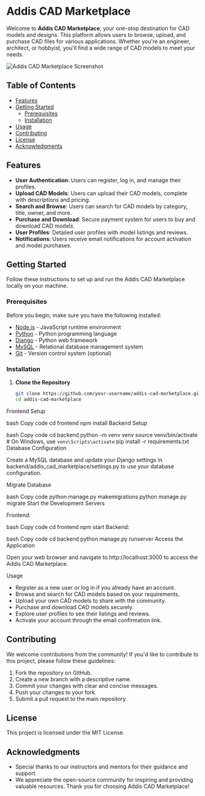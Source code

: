 # Addis CAD Marketplace

Welcome to **Addis CAD Marketplace**, your one-stop destination for CAD models and designs. This platform allows users to browse, upload, and purchase CAD files for various applications. Whether you're an engineer, architect, or hobbyist, you'll find a wide range of CAD models to meet your needs.

![Addis CAD Marketplace Screenshot](screenshot.png)

## Table of Contents

- [Features](#features)
- [Getting Started](#getting-started)
  - [Prerequisites](#prerequisites)
  - [Installation](#installation)
- [Usage](#usage)
- [Contributing](#contributing)
- [License](#license)
- [Acknowledgments](#acknowledgments)

## Features

- **User Authentication**: Users can register, log in, and manage their profiles.
- **Upload CAD Models**: Users can upload their CAD models, complete with descriptions and pricing.
- **Search and Browse**: Users can search for CAD models by category, title, owner, and more.
- **Purchase and Download**: Secure payment system for users to buy and download CAD models.
- **User Profiles**: Detailed user profiles with model listings and reviews.
- **Notifications**: Users receive email notifications for account activation and model purchases.

## Getting Started

Follow these instructions to set up and run the Addis CAD Marketplace locally on your machine.

### Prerequisites

Before you begin, make sure you have the following installed:

- [Node.js](https://nodejs.org/) - JavaScript runtime environment
- [Python](https://www.python.org/) - Python programming language
- [Django](https://www.djangoproject.com/) - Python web framework
- [MySQL](https://www.mysql.com/) - Relational database management system
- [Git](https://git-scm.com/) - Version control system (optional)

### Installation

1. **Clone the Repository**

   ```bash
   git clone https://github.com/your-username/addis-cad-marketplace.git
   cd addis-cad-marketplace
Frontend Setup

bash
Copy code
cd frontend
npm install
Backend Setup

bash
Copy code
cd backend
python -m venv venv
source venv/bin/activate  # On Windows, use `venv\Scripts\activate`
pip install -r requirements.txt
Database Configuration

Create a MySQL database and update your Django settings in backend/addis_cad_marketplace/settings.py to use your database configuration.

Migrate Database

bash
Copy code
python manage.py makemigrations
python manage.py migrate
Start the Development Servers

Frontend:

bash
Copy code
cd frontend
npm start
Backend:

bash
Copy code
cd backend
python manage.py runserver
Access the Application

Open your web browser and navigate to http://localhost:3000 to access the Addis CAD Marketplace.

Usage
- Register as a new user or log in if you already have an account.
- Browse and search for CAD models based on your requirements.
- Upload your own CAD models to share with the community.
- Purchase and download CAD models securely.
- Explore user profiles to see their listings and reviews.
- Activate your account through the email confirmation link.
## Contributing
We welcome contributions from the community! If you'd like to contribute to this project, please follow these guidelines:

1. Fork the repository on GitHub.
2. Create a new branch with a descriptive name.
3. Commit your changes with clear and concise messages.
4. Push your changes to your fork.
5. Submit a pull request to the main repository.

## License
This project is licensed under the MIT License.

## Acknowledgments
- Special thanks to our instructors and mentors for their guidance and support.
- We appreciate the open-source community for inspiring and providing valuable resources.
Thank you for choosing Addis CAD Marketplace!
